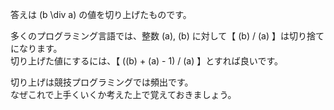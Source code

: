 答えは \(b \div a\) の値を切り上げたものです。

多くのプログラミング言語では、整数 \(a\), \(b\) に対して【 \(b\) / \(a\) 】は切り捨てになります。  
切り上げた値にするには、【 (\(b\) + \(a\) - 1) / \(a\) 】とすれば良いです。

切り上げは競技プログラミングでは頻出です。  
なぜこれで上手くいくか考えた上で覚えておきましょう。